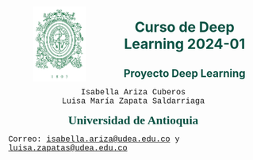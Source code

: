 <p><img alt="udeA logo" height="150px" src="https://github.com/freddyduitama/images/blob/master/logo.png?raw=true" align="left" hspace="50px" vspace="0px" style="width:107px;height:152px;"></p>
<h1><font color='0B5345'> <center>
Curso de Deep Learning 2024-01 </center></font></h1>
<h2><font color='0B5345'> <center>
Proyecto Deep Learning</center></font></h2>
<font  face="Courier New" size="3">
  <p1><center> Isabella Ariza Cuberos</center></p1>
  <p2><center> Luisa María Zapata Saldarriaga</center></p2>

<p3><center><b><font color='0B5345' face="Lucida Calligraphy,Comic Sans MS,Lucida Console" size="5">Universidad de Antioquia</font></b> </center></p3>

Correo: isabella.ariza@udea.edu.co y luisa.zapatas@udea.edu.co
